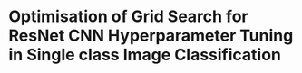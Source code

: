 # Optimisation of Grid Search for ResNet CNN Hyperparameter Tuning in Single class Image Classification
 
